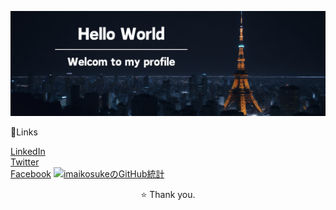 <!-- ヘッダー画像 -->
<p align="center">
  <img src="./githubProfile.png" alt="Hello World. Welcome to my profile.">
</p>

<!-- メイン -->
<div>
  <!-- ソーシャルメディアのリンク -->
  <td align="left">
    <p>🚀Links</p>
    <a href="https://www.linkedin.com/in/imaikosuke/">LinkedIn</a><br>
    <a href="https://twitter.com/imai_code">Twitter</a><br>
    <a href="https://www.facebook.com/profile.php?id=61553206050572">Facebook</a>
  </td>
  <!-- GitHubの統計 -->
  <td align="right">
    <a href="https://github.com/imaikosuke">
      <img src="https://github-readme-stats.vercel.app/api?username=imaikosuke&show_icons=true&theme=vue" alt="imaikosukeのGitHub統計">
    </a>
  </td>
</div>

<!-- フッター -->
<p align="center">⭐️ Thank you.</p>
